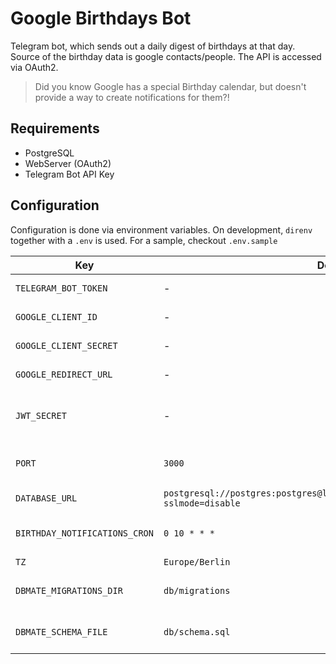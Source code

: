 # Google Birthdays Bot

Telegram bot, which sends out a daily digest of birthdays at that day. Source of the birthday data is google contacts/people. The API is accessed via OAuth2.

> Did you know Google has a special Birthday calendar, but doesn't provide a way to create notifications for them?!

## Requirements

- PostgreSQL
- WebServer (OAuth2)
- Telegram Bot API Key

## Configuration

Configuration is done via environment variables. On development, `direnv` together with a `.env` is used. For a sample, checkout `.env.sample`

| **Key**                       | **Default**                                                                          | **Description**                                                 |
| ----------------------------- | ------------------------------------------------------------------------------------ | --------------------------------------------------------------- |
| `TELEGRAM_BOT_TOKEN`          | -                                                                                    | Valid Telegram Bot API Token                                    |
| `GOOGLE_CLIENT_ID`            | -                                                                                    | Google Credentials Client ID                                    |
| `GOOGLE_CLIENT_SECRET`        | -                                                                                    | Google Credentials Client Secret                                |
| `GOOGLE_REDIRECT_URL`         | -                                                                                    | Google Credentails Redirect URL                                 |
| `JWT_SECRET`                  | -                                                                                    | Secret used for encrypting/decrypting JWT. Should be > 16 Chars |
| `PORT`                        | `3000`                                                                               | Port for the webserver, used for OAuth2 callbacks               |
| `DATABASE_URL`                | `postgresql://postgres:postgres@localhost:5432/google_birthdays_bot?sslmode=disable` | PostgreSQL Database connection string                           |
| `BIRTHDAY_NOTIFICATIONS_CRON` | `0 10 * * *`                                                                         | Cron when birthday notifications are sent to all users          |
| `TZ`                          | `Europe/Berlin`                                                                      | Timezone for the cron                                           |
| `DBMATE_MIGRATIONS_DIR`       | `db/migrations`                                                                      | Source of dbmate migrations, do not change                      |
| `DBMATE_SCHEMA_FILE`          | `db/schema.sql`                                                                      | Source of dbmate schema, do not change                          |
